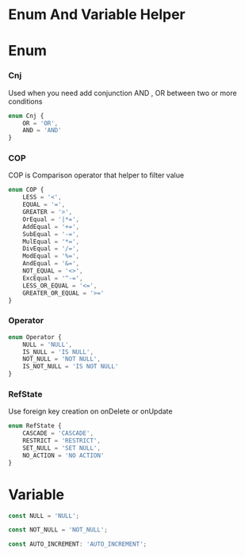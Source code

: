 # Enum And Variable Helper


# Enum

### Cnj

Used when you need add conjunction AND , OR between two or more conditions

```ts
enum Cnj {
    OR = 'OR',
    AND = 'AND'
}
```

### COP

COP is Comparison operator that helper to filter value

```ts
enum COP {
    LESS = '<',
    EQUAL = '=',
    GREATER = '>',
    OrEqual = '|*=',
    AddEqual = '+=',
    SubEqual = '-=',
    MulEqual = '*=',
    DivEqual = '/=',
    ModEqual = '%=',
    AndEqual = '&=',
    NOT_EQUAL = '<>',
    ExcEqual = '^-=',
    LESS_OR_EQUAL = '<=',
    GREATER_OR_EQUAL = '>='
}
```

### Operator

```ts
enum Operator {
    NULL = 'NULL',
    IS_NULL = 'IS NULL',
    NOT_NULL = 'NOT NULL',
    IS_NOT_NULL = 'IS NOT NULL'
}
```

### RefState 

Use foreign key creation on onDelete or onUpdate

```ts
enum RefState {
    CASCADE = 'CASCADE',
    RESTRICT = 'RESTRICT',
    SET_NULL = 'SET NULL',
    NO_ACTION = 'NO ACTION'
}
```

# Variable

```ts
const NULL = 'NULL';

const NOT_NULL = 'NOT_NULL';

const AUTO_INCREMENT: 'AUTO_INCREMENT';
```
